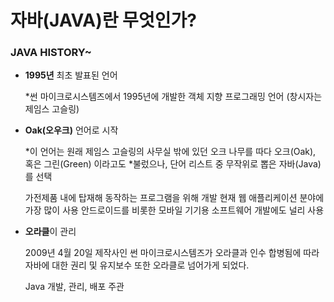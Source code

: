 # 자바(JAVA)란 무엇인가?

### JAVA HISTORY~

- **1995년** 최초 발표된 언어
  
    *썬 마이크로시스템즈에서 1995년에 개발한 객체 지향 프로그래밍 언어
    (창시자는 제임스 고슬링)


- **Oak(오우크)** 언어로 시작

     *이 언어는 원래 제임스 고슬링의 사무실 밖에 있던 오크 나무를 따다 오크(Oak), 혹은 그린(Green) 이라고도 *불렀으나, 단어 리스트 중 무작위로 뽑은 자바(Java)를 선택

    가전제품 내에 탑재해 동작하는 프로그램을 위해 개발
    현재 웹 애플리케이션 분야에 가장 많이 사용
    안드로이드를 비롯한 모바일 기기용 소프트웨어 개발에도 널리 사용


- **오라클**이 관리

    2009년 4월 20일 제작사인 썬 마이크로시스템즈가 오라클과 인수 합병됨에 따라 자바에 대한 권리 및 유지보수 또한 오라클로 넘어가게 되었다.
     
    Java 개발, 관리, 배포 주관
